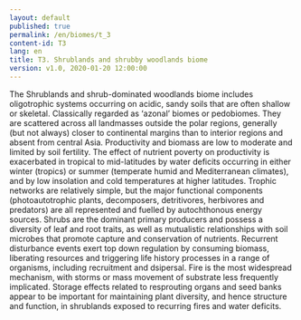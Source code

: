 ```yaml
---
layout: default
published: true
permalink: /en/biomes/t_3
content-id: T3
lang: en
title: T3. Shrublands and shrubby woodlands biome
version: v1.0, 2020-01-20 12:00:00
---
```


The Shrublands and shrub-dominated woodlands biome includes oligotrophic systems occurring on acidic, sandy soils that are often shallow or skeletal. Classically regarded as ‘azonal’ biomes or pedobiomes. They are scattered across all landmasses outside the polar regions, generally (but not always) closer to continental margins than to interior regions and absent from central Asia. Productivity and biomass are low to moderate and limited by soil fertility.  The effect of nutrient poverty on productivity is exacerbated in tropical to mid-latitudes by water deficits occurring in either winter (tropics) or summer (temperate humid and Mediterranean climates), and by low insolation and cold temperatures at higher latitudes. Trophic networks are relatively simple, but the major functional components (photoautotrophic plants, decomposers, detritivores, herbivores and predators) are all represented and fuelled by autochthonous energy sources. Shrubs are the dominant primary producers and possess a diversity of leaf and root traits, as well as mutualistic relationships with soil microbes that promote capture and conservation of nutrients. Recurrent disturbance events exert top down regulation by consuming biomass, liberating resources and triggering life history processes in a range of organisms, including recruitment and dsipersal. Fire is the most widespread mechanism, with storms or mass movement of substrate less frequently implicated. Storage effects related to resprouting organs and seed banks appear to be important for maintaining plant diversity, and hence structure and function, in shrublands exposed to recurring fires and water deficits.
